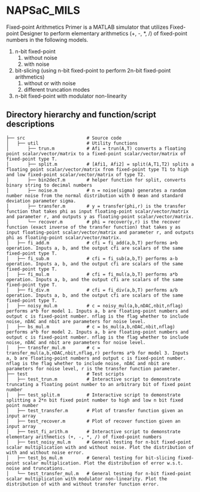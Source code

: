 # NAPSaC_MILS
Fixed-point Arithmetics Primer is a MATLAB simulator that utilizes Fixed-point Designer to perform elementary arithmetics (+, -, *, /) of fixed-point numbers in the following models.
1. n-bit fixed-point
   1. without noise
   2. with noise
2. bit-slicing (using n-bit fixed-point to perform 2n-bit fixed-point arithmetics)
   1. without or with noise
   2. different truncation modes
3. n-bit fixed-point with modulator non-linearity 

## Directory hierarchy and function/script descriptions

    ├── src                       # Source code
    │   ├── util                  # Utility functions
    │       ├── trun.m            # Afi = trun(A,T) converts a floating point scalar/vector/matrix to a fixed-point scalar/vector/matrix of fixed-point type T.
    │       ├── split.m           # [Afi1, Afi2] = split(A,T1,T2) splits a floating point scalar/vector/matrix from fixed-point type T1 to high and low fixed-point scalar/vector/matrix of type T2.
    │       ├── bin2decT.m        # helper function for split, converts binary string to decimal numbers
    │       ├── noise.m           # n = noise(sigma) generates a random number noise from the normal distribution with 0 mean and standard deviation parameter sigma.
    │       ├── transfer.m        # y = transfer(phi,r) is the transfer function that takes phi as input floating-point scalar/vector/matrix and parameter r, and outputs y as floating-point scalar/vector/matrix.  
    │       └── recover.m         # phi = recover(y,r) is the recover function (exact inverse of the transfer function) that takes y as input floating-point scalar/vector/matrix and parameter r, and outputs phi as floating-point scalar/vector/matrix.
    │   ├── fi_add.m              # cfi = fi_add(a,b,T) performs a+b operation. Inputs a, b, and the output cfi are scalars of the same fixed-point type T.
    │   ├── fi_sub.m              # cfi = fi_sub(a,b,T) performs a-b operation. Inputs a, b, and the output cfi are scalars of the same fixed-point type T.
    │   ├── fi_mul.m              # cfi = fi_mul(a,b,T) performs a*b operation. Inputs a, b, and the output cfi are scalars of the same fixed-point type T.
    │   ├── fi_div.m              # cfi = fi_div(a,b,T) performs a/b operation. Inputs a, b, and the output cfi are scalars of the same fixed-point type T.
    │   ├── noisy_mul.m           # c = noisy_mul(a,b,nDAC,nbit,nflag) performs a*b for model 1. Inputs a, b are floating-point numbers and output c is fixed-point number. nflag is the flag whether to include noise, nDAC and nbit are parameters for noise level.
    │   ├── bs_mul.m              # c = bs_mul(a,b,nDAC,nbit,nflag) performs a*b for model 2. Inputs a, b are floating-point numbers and output c is fixed-point number. nflag is the flag whether to include noise, nDAC and nbit are parameters for noise level.
    │   ├── transfer_mul.m        # c = transfer_mul(a,b,nDAC,nbit,nflag,r) performs a*b for model 3. Inputs a, b are floating-point numbers and output c is fixed-point number. nflag is the flag whether to include noise, nDAC and nbit are parameters for noise level, r is the transfer function parameter.
    ├── test                      # Test scripts
    │   ├── test_trun.m           # Interactive script to demonstrate truncating a floating point number to an arbitrary bit of fixed point number 
    │   ├── test_split.m          # Interactive script to demonstrate splitting a 2*n bit fixed point number to high and low n bit fixed point number
    │   ├── test_transfer.m       # Plot of transfer function given an input array
    │   ├── test_recover.m        # Plot of recover function given an input array
    │   ├── test_fi_arith.m       # Interactive script to demonstrate elementary arithmetics (+, -, *, /) of fixed-point numbers
    │   ├── test_noisy_mul.m      # General testing for n-bit fixed-point scalar multiplication with and without noise. Plot the distribution of with and without noise error. 
    │   ├── test_bs_mul.m         # General testing for bit-slicing fixed-point scalar multiplication. Plot the distribution of error w.s.t. noise and truncations. 
    │   └── test_transfer_mul.m   # General testing for n-bit fixed-point scalar multiplication with modulator non-linearity. Plot the distribution of with and without transfer function error. 
  
  
  
  
  
  
